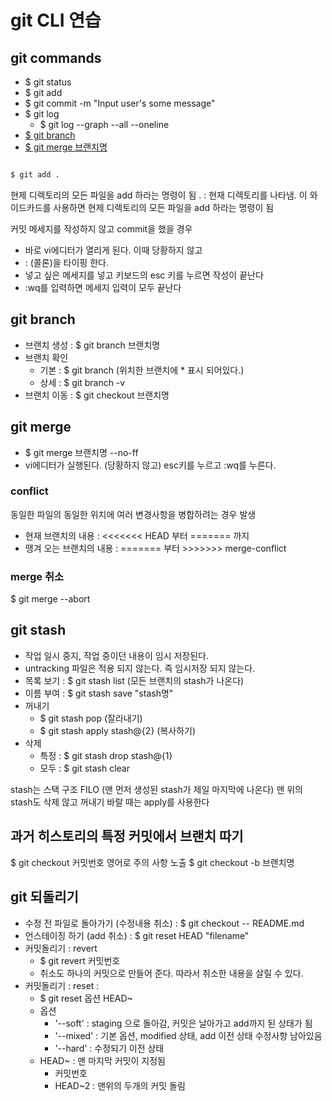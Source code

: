 # git CLI 연습

## git commands

- $ git status
- $ git add
- $ git commit -m "Input user's some message"
- $ git log
  - $ git log --graph --all --oneline
- [$ git branch](git_branch)
- [$ git merge 브랜치명](git_merge)


```bash

$ git add .

```

현제 디렉토리의 모든 파일을 add 하라는 명령이 됨
. : 현재 디렉토리를 나타냄. 이 와이드카드를 사용하면 현제 디렉토리의 모든 파일을 add 하라는 명령이 됨

커밋 메세지를 작성하지 않고 commit을 했을 경우
- 바로 vi에디터가 열리게 된다. 이때 당황하지 않고
- : (콜론)을 타이핑 한다. 
- 넣고 싶은 메세지를 넣고 키보드의 esc 키를 누르면 작성이 끝난다
- :wq를 입력하면 메세지 입력이 모두 끝난다

## git branch

- 브랜치 생성 : $ git branch 브랜치명
- 브랜치 확인
  - 기본 : $ git branch (위치한 브랜치에 * 표시 되어있다.)
  - 상세 : $ git branch -v
- 브랜치 이동 : $ git checkout 브랜치명

## git merge

- $ git merge 브랜치명 --no-ff
- vi에디터가 실행된다. (당황하지 않고) esc키를 누르고 :wq를 누른다.

### conflict

동일한 파일의 동일한 위치에 여러 변경사항을 병합하려는 경우 발생

- 현재 브랜치의 내용 : <<<<<<< HEAD 부터 ======= 까지
- 땡겨 오는 브랜치의 내용 : ======= 부터 >>>>>>> merge-conflict

### merge 취소

$ git merge --abort

## git stash

- 작업 일시 중지, 작업 중이던 내용이 임시 저장된다.
- untracking 파일은 적용 되지 않는다. 즉 임시저장 되지 않는다.
- 목록 보기 : $ git stash list (모든 브랜치의 stash가 나온다)
- 이름 부여 : $ git stash save "stash명"
- 꺼내기
  - $ git stash pop (잘라내기)
  - $ git stash apply stash@{2} (복사하기)
- 삭제
  - 특정 : $ git stash drop stash@{1}
  - 모두 : $ git stash clear

stash는 스택 구조 FILO (맨 먼저 생성된 stash가 제일 마지막에 나온다)
맨 위의 stash도 삭제 않고 꺼내기 바랄 때는 apply를 사용한다

## 과거 히스토리의 특정 커밋에서 브랜치 따기

$ git checkout 커밋번호
영어로 주의 사항 노출 
$ git checkout -b 브랜치명 

## git 되돌리기

- 수정 전 파일로 돌아가기 (수정내용 취소) : $ git checkout -- README.md
- 언스테이징 하기 (add 취소) : $ git reset HEAD "filename"
- 커밋돌리기 : revert
  - $ git revert 커밋번호
  - 취소도 하나의 커밋으로 만들어 준다. 따라서 취소한 내용을 살릴 수 있다.
- 커밋돌리기 : reset : 
  - $ git reset 옵션 HEAD~
  - 옵션
    - '--soft' : staging 으로 돌아감, 커밋은 날아가고 add까지 된 상태가 됨
    - '--mixed' : 기본 옵션, modified 상태, add 이전 상태 수정사항 남아있음
    - '--hard' : 수정되기 이전 상태
  - HEAD~ : 맨 마지막 커밋이 지정됨
    - 커밋번호
    - HEAD~2 : 맨위의 두개의 커밋 돌림

